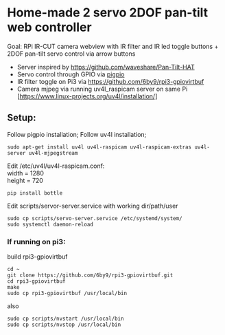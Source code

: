 # Home-made 2 servo 2DOF pan-tilt web controller

Goal: RPi IR-CUT camera webview with IR filter and IR led toggle buttons + 2DOF pan-tilt servo control via arrow buttons

- Server inspired by https://github.com/waveshare/Pan-Tilt-HAT
- Servo control through GPIO via [pigpio](https://abyz.me.uk/rpi/pigpio/)
- IR filter toggle on Pi3 via https://github.com/6by9/rpi3-gpiovirtbuf
- Camera mjpeg via running uv4l_raspicam server on same Pi [https://www.linux-projects.org/uv4l/installation/]

## Setup:

Follow pigpio installation;
Follow uv4l installation;
```
sudo apt-get install uv4l uv4l-raspicam uv4l-raspicam-extras uv4l-server uv4l-mjpegstream
```
Edit /etc/uv4l/uv4l-raspicam.conf:  
width = 1280  
height = 720  

```
pip install bottle
```

Edit scripts/servor-server.service with working dir/path/user
```
sudo cp scripts/servo-server.service /etc/systemd/system/
sudo systemctl daemon-reload
```

### If running on pi3:
build rpi3-gpiovirtbuf  
```
cd ~
git clone https://github.com/6by9/rpi3-gpiovirtbuf.git
cd rpi3-gpiovirtbuf
make
sudo cp rpi3-gpiovirtbuf /usr/local/bin
```
also
```
sudo cp scripts/nvstart /usr/local/bin
sudo cp scripts/nvstop /usr/local/bin
```
